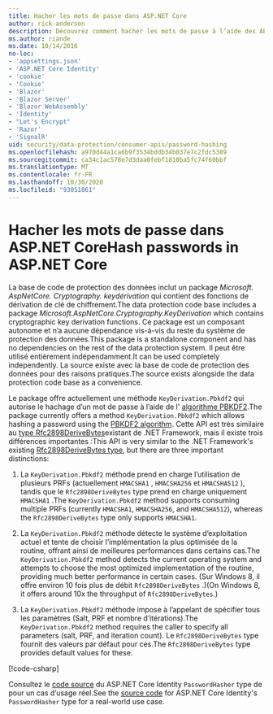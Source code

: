 ```yaml
---
title: Hacher les mots de passe dans ASP.NET Core
author: rick-anderson
description: Découvrez comment hacher les mots de passe à l’aide des API de protection des données ASP.NET Core.
ms.author: riande
ms.date: 10/14/2016
no-loc:
- 'appsettings.json'
- 'ASP.NET Core Identity'
- 'cookie'
- 'Cookie'
- 'Blazor'
- 'Blazor Server'
- 'Blazor WebAssembly'
- 'Identity'
- "Let's Encrypt"
- 'Razor'
- 'SignalR'
uid: security/data-protection/consumer-apis/password-hashing
ms.openlocfilehash: a970d44a1ca6b9f3534bddb34b037e7c2fdc5389
ms.sourcegitcommit: ca34c1ac578e7d3daa0febf1810ba5fc74f60bbf
ms.translationtype: MT
ms.contentlocale: fr-FR
ms.lasthandoff: 10/30/2020
ms.locfileid: "93051861"
---
```

# <a name="hash-passwords-in-aspnet-core"></a><span data-ttu-id="12af2-103">Hacher les mots de passe dans ASP.NET Core</span><span class="sxs-lookup"><span data-stu-id="12af2-103">Hash passwords in ASP.NET Core</span></span>

<span data-ttu-id="12af2-104">La base de code de protection des données inclut un package *Microsoft. AspNetCore. Cryptography. keydérivation* qui contient des fonctions de dérivation de clé de chiffrement.</span><span class="sxs-lookup"><span data-stu-id="12af2-104">The data protection code base includes a package *Microsoft.AspNetCore.Cryptography.KeyDerivation* which contains cryptographic key derivation functions.</span></span> <span data-ttu-id="12af2-105">Ce package est un composant autonome et n’a aucune dépendance vis-à-vis du reste du système de protection des données.</span><span class="sxs-lookup"><span data-stu-id="12af2-105">This package is a standalone component and has no dependencies on the rest of the data protection system.</span></span> <span data-ttu-id="12af2-106">Il peut être utilisé entièrement indépendamment.</span><span class="sxs-lookup"><span data-stu-id="12af2-106">It can be used completely independently.</span></span> <span data-ttu-id="12af2-107">La source existe avec la base de code de protection des données pour des raisons pratiques.</span><span class="sxs-lookup"><span data-stu-id="12af2-107">The source exists alongside the data protection code base as a convenience.</span></span>

<span data-ttu-id="12af2-108">Le package offre actuellement une méthode `KeyDerivation.Pbkdf2` qui autorise le hachage d’un mot de passe à l’aide de l' [algorithme PBKDF2](https://tools.ietf.org/html/rfc2898#section-5.2).</span><span class="sxs-lookup"><span data-stu-id="12af2-108">The package currently offers a method `KeyDerivation.Pbkdf2` which allows hashing a password using the [PBKDF2 algorithm](https://tools.ietf.org/html/rfc2898#section-5.2).</span></span> <span data-ttu-id="12af2-109">Cette API est très similaire au [type Rfc2898DeriveBytes](/dotnet/api/system.security.cryptography.rfc2898derivebytes)existant de .NET Framework, mais il existe trois différences importantes :</span><span class="sxs-lookup"><span data-stu-id="12af2-109">This API is very similar to the .NET Framework's existing [Rfc2898DeriveBytes type](/dotnet/api/system.security.cryptography.rfc2898derivebytes), but there are three important distinctions:</span></span>

1. <span data-ttu-id="12af2-110">La `KeyDerivation.Pbkdf2` méthode prend en charge l’utilisation de plusieurs PRFs (actuellement `HMACSHA1` , `HMACSHA256` et `HMACSHA512` ), tandis que le `Rfc2898DeriveBytes` type prend en charge uniquement `HMACSHA1` .</span><span class="sxs-lookup"><span data-stu-id="12af2-110">The `KeyDerivation.Pbkdf2` method supports consuming multiple PRFs (currently `HMACSHA1`, `HMACSHA256`, and `HMACSHA512`), whereas the `Rfc2898DeriveBytes` type only supports `HMACSHA1`.</span></span>

2. <span data-ttu-id="12af2-111">La `KeyDerivation.Pbkdf2` méthode détecte le système d’exploitation actuel et tente de choisir l’implémentation la plus optimisée de la routine, offrant ainsi de meilleures performances dans certains cas.</span><span class="sxs-lookup"><span data-stu-id="12af2-111">The `KeyDerivation.Pbkdf2` method detects the current operating system and attempts to choose the most optimized implementation of the routine, providing much better performance in certain cases.</span></span> <span data-ttu-id="12af2-112">(Sur Windows 8, il offre environ 10 fois plus de débit `Rfc2898DeriveBytes` .)</span><span class="sxs-lookup"><span data-stu-id="12af2-112">(On Windows 8, it offers around 10x the throughput of `Rfc2898DeriveBytes`.)</span></span>

3. <span data-ttu-id="12af2-113">La `KeyDerivation.Pbkdf2` méthode impose à l’appelant de spécifier tous les paramètres (Salt, PRF et nombre d’itérations).</span><span class="sxs-lookup"><span data-stu-id="12af2-113">The `KeyDerivation.Pbkdf2` method requires the caller to specify all parameters (salt, PRF, and iteration count).</span></span> <span data-ttu-id="12af2-114">Le `Rfc2898DeriveBytes` type fournit des valeurs par défaut pour ces.</span><span class="sxs-lookup"><span data-stu-id="12af2-114">The `Rfc2898DeriveBytes` type provides default values for these.</span></span>

[!code-csharp[](password-hashing/samples/passwordhasher.cs)]

<span data-ttu-id="12af2-115">Consultez le [code source](https://github.com/dotnet/AspNetCore/blob/master/src/Identity/Extensions.Core/src/PasswordHasher.cs) du ASP.NET Core Identity `PasswordHasher` type de pour un cas d’usage réel.</span><span class="sxs-lookup"><span data-stu-id="12af2-115">See the [source code](https://github.com/dotnet/AspNetCore/blob/master/src/Identity/Extensions.Core/src/PasswordHasher.cs) for ASP.NET Core Identity's `PasswordHasher` type for a real-world use case.</span></span>
